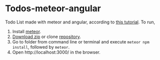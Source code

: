 # Todos-meteor-angular
Todo List made with meteor and angular, according to [this tutorial](https://www.meteor.com/tutorials/angular/creating-an-app).
To run,
1. Install [meteor](https://www.meteor.com/).
2. [Download zip](https://github.com/ViGi-P/Todos-meteor-angular/archive/master.zip) or clone [repository](https://github.com/ViGi-P/Todos-meteor-angular).
3. Go to folder from command line or terminal and execute `meteor npm install`, followed by `meteor`.
4. Open http://localhost:3000/ in the browser.
